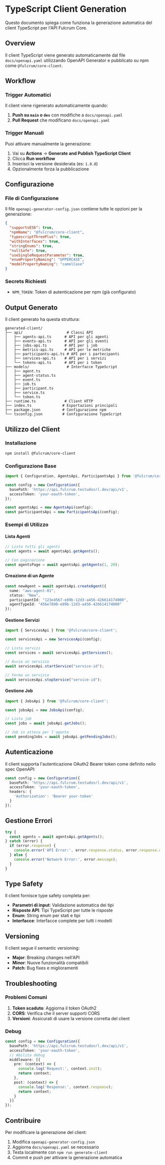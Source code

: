 # TypeScript Client Generation

Questo documento spiega come funziona la generazione automatica del client TypeScript per l'API Fulcrum Core.

## Overview

Il client TypeScript viene generato automaticamente dal file `docs/openapi.yaml` utilizzando OpenAPI Generator e pubblicato su npm come `@fulcrum/core-client`.

## Workflow

### Trigger Automatici

Il client viene rigenerato automaticamente quando:

1. **Push su `main` o `dev`** con modifiche a `docs/openapi.yaml`
2. **Pull Request** che modificano `docs/openapi.yaml`

### Trigger Manuali

Puoi attivare manualmente la generazione:

1. Vai su **Actions** → **Generate and Publish TypeScript Client**
2. Clicca **Run workflow**
3. Inserisci la versione desiderata (es: `1.0.0`)
4. Opzionalmente forza la pubblicazione

## Configurazione

### File di Configurazione

Il file `openapi-generator-config.json` contiene tutte le opzioni per la generazione:

```json
{
  "supportsES6": true,
  "npmName": "@fulcrum/core-client",
  "typescriptThreePlus": true,
  "withInterfaces": true,
  "stringEnums": true,
  "nullSafe": true,
  "useSingleRequestParameter": true,
  "enumPropertyNaming": "UPPERCASE",
  "modelPropertyNaming": "camelCase"
}
```

### Secrets Richiesti

- `NPM_TOKEN`: Token di autenticazione per npm (già configurato)

## Output Generato

Il client generato ha questa struttura:

```
generated-client/
├── api/                    # Classi API
│   ├── agents-api.ts      # API per gli agenti
│   ├── events-api.ts      # API per gli eventi
│   ├── jobs-api.ts        # API per i job
│   ├── metrics-api.ts     # API per le metriche
│   ├── participants-api.ts # API per i partecipanti
│   ├── services-api.ts    # API per i servizi
│   └── tokens-api.ts      # API per i token
├── models/                 # Interfacce TypeScript
│   ├── agent.ts
│   ├── agent-status.ts
│   ├── event.ts
│   ├── job.ts
│   ├── participant.ts
│   ├── service.ts
│   └── token.ts
├── runtime.ts             # Client HTTP
├── index.ts              # Esportazioni principali
├── package.json          # Configurazione npm
└── tsconfig.json         # Configurazione TypeScript
```

## Utilizzo del Client

### Installazione

```bash
npm install @fulcrum/core-client
```

### Configurazione Base

```typescript
import { Configuration, AgentsApi, ParticipantsApi } from '@fulcrum/core-client';

const config = new Configuration({
  basePath: 'https://api.fulcrum.testudosrl.dev/api/v1',
  accessToken: 'your-oauth-token',
});

const agentsApi = new AgentsApi(config);
const participantsApi = new ParticipantsApi(config);
```

### Esempi di Utilizzo

#### Lista Agenti

```typescript
// Lista tutti gli agenti
const agents = await agentsApi.getAgents();

// Con paginazione
const agentsPage = await agentsApi.getAgents(1, 20);
```

#### Creazione di un Agente

```typescript
const newAgent = await agentsApi.createAgent({
  name: "aws-agent-01",
  status: "New",
  participantId: "123e4567-e89b-12d3-a456-426614174000",
  agentTypeId: "456e7890-e89b-12d3-a456-426614174000"
});
```

#### Gestione Servizi

```typescript
import { ServicesApi } from '@fulcrum/core-client';

const servicesApi = new ServicesApi(config);

// Lista servizi
const services = await servicesApi.getServices();

// Avvia un servizio
await servicesApi.startService("service-id");

// Ferma un servizio
await servicesApi.stopService("service-id");
```

#### Gestione Job

```typescript
import { JobsApi } from '@fulcrum/core-client';

const jobsApi = new JobsApi(config);

// Lista job
const jobs = await jobsApi.getJobs();

// Job in attesa per l'agente
const pendingJobs = await jobsApi.getPendingJobs();
```

## Autenticazione

Il client supporta l'autenticazione OAuth2 Bearer token come definito nello spec OpenAPI:

```typescript
const config = new Configuration({
  basePath: 'https://api.fulcrum.testudosrl.dev/api/v1',
  accessToken: 'your-oauth-token',
  headers: {
    'Authorization': 'Bearer your-token'
  }
});
```

## Gestione Errori

```typescript
try {
  const agents = await agentsApi.getAgents();
} catch (error) {
  if (error.response) {
    console.error('API Error:', error.response.status, error.response.data);
  } else {
    console.error('Network Error:', error.message);
  }
}
```

## Type Safety

Il client fornisce type safety completa per:

- **Parametri di input**: Validazione automatica dei tipi
- **Risposte API**: Tipi TypeScript per tutte le risposte
- **Enum**: String enum per stati e tipi
- **Interfacce**: Interfacce complete per tutti i modelli

## Versioning

Il client segue il semantic versioning:

- **Major**: Breaking changes nell'API
- **Minor**: Nuove funzionalità compatibili
- **Patch**: Bug fixes e miglioramenti

## Troubleshooting

### Problemi Comuni

1. **Token scaduto**: Aggiorna il token OAuth2
2. **CORS**: Verifica che il server supporti CORS
3. **Versioni**: Assicurati di usare la versione corretta del client

### Debug

```typescript
const config = new Configuration({
  basePath: 'https://api.fulcrum.testudosrl.dev/api/v1',
  accessToken: 'your-oauth-token',
  // Abilita debug
  middleware: [{
    pre: (context) => {
      console.log('Request:', context.init);
      return context;
    },
    post: (context) => {
      console.log('Response:', context.response);
      return context;
    }
  }]
});
```

## Contribuire

Per modificare la generazione del client:

1. Modifica `openapi-generator-config.json`
2. Aggiorna `docs/openapi.yaml` se necessario
3. Testa localmente con `npm run generate-client`
4. Commit e push per attivare la generazione automatica